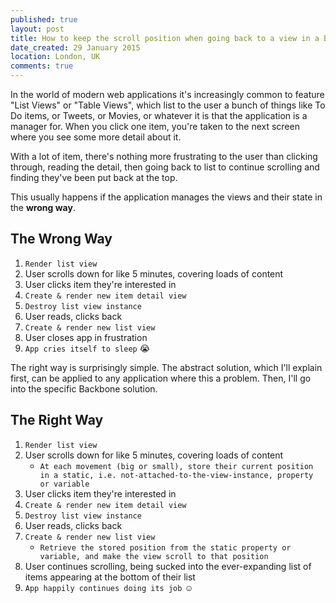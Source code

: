 ```yaml
---
published: true
layout: post
title: How to keep the scroll position when going back to a view in a Backbone app
date_created: 29 January 2015
location: London, UK
comments: true
---
```


In the world of modern web applications it's increasingly common to feature "List Views" or "Table Views", which list to the user a bunch of things like To Do items, or Tweets, or Movies, or whatever it is that the application is a manager for. When you click one item, you're taken to the next screen where you see some more detail about it.

With a lot of item, there's nothing more frustrating to the user than clicking through, reading the detail, then going back to list to continue scrolling and finding they've been put back at the top.

<!-- Put a GIF here showing what happens when you scroll and then go to the  -->

This usually happens if the application manages the views and their state in the **wrong way**.

## The Wrong Way

1. `Render list view`
2. User scrolls down for like 5 minutes, covering loads of content
3. User clicks item they're interested in
4. `Create & render new item detail view`
5. `Destroy list view instance`
6. User reads, clicks back
7. `Create & render new list view`
8. User closes app in frustration
9. `App cries itself to sleep` :sob:

The right way is surprisingly simple. The abstract solution, which I'll explain first, can be applied to any application where this a problem. Then, I'll go into the specific Backbone solution.

## The Right Way

1. `Render list view`
2. User scrolls down for like 5 minutes, covering loads of content
	* `At each movement (big or small), store their current position in a static, i.e. not-attached-to-the-view-instance, property or variable`
3. User clicks item they're interested in
4. `Create & render new item detail view`
5. `Destroy list view instance`
6. User reads, clicks back
7. `Create & render new list view`
	* `Retrieve the stored position from the static property or variable, and make the view scroll to that position`
8. User continues scrolling, being sucked into the ever-expanding list of items appearing at the bottom of their list
9. `App happily continues doing its job` :relaxed: